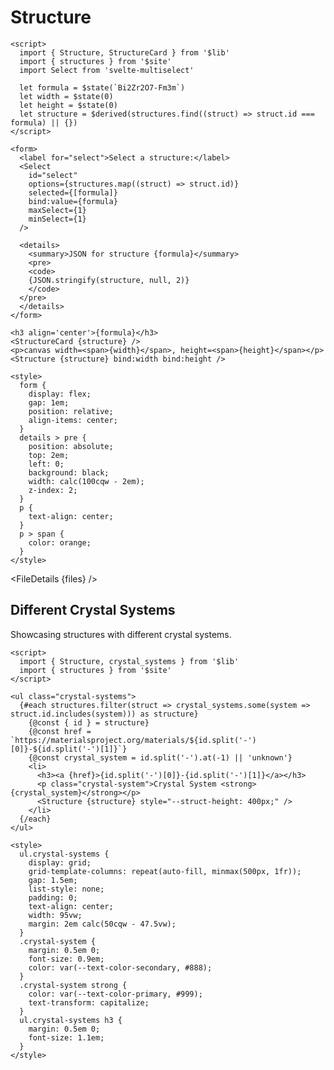 <script>
  import { FileDetails } from 'svelte-zoo'

  const structure_code_files = import.meta.glob('$lib/Structure*', {
    query: '?raw',
    import: 'default',
    eager: true,
  })
  const files = Object.entries(structure_code_files).map(([path, content]) => {
    return { title: path, content }
  })
</script>

# Structure

```svelte example stackblitz
<script>
  import { Structure, StructureCard } from '$lib'
  import { structures } from '$site'
  import Select from 'svelte-multiselect'

  let formula = $state(`Bi2Zr2O7-Fm3m`)
  let width = $state(0)
  let height = $state(0)
  let structure = $derived(structures.find((struct) => struct.id === formula) || {})
</script>

<form>
  <label for="select">Select a structure:</label>
  <Select
    id="select"
    options={structures.map((struct) => struct.id)}
    selected={[formula]}
    bind:value={formula}
    maxSelect={1}
    minSelect={1}
  />

  <details>
    <summary>JSON for structure {formula}</summary>
    <pre>
    <code>
    {JSON.stringify(structure, null, 2)}
    </code>
  </pre>
  </details>
</form>

<h3 align='center'>{formula}</h3>
<StructureCard {structure} />
<p>canvas width=<span>{width}</span>, height=<span>{height}</span></p>
<Structure {structure} bind:width bind:height />

<style>
  form {
    display: flex;
    gap: 1em;
    position: relative;
    align-items: center;
  }
  details > pre {
    position: absolute;
    top: 2em;
    left: 0;
    background: black;
    width: calc(100cqw - 2em);
    z-index: 2;
  }
  p {
    text-align: center;
  }
  p > span {
    color: orange;
  }
</style>
```

<FileDetails {files} />

## Different Crystal Systems

Showcasing structures with different crystal systems.

```svelte example stackblitz
<script>
  import { Structure, crystal_systems } from '$lib'
  import { structures } from '$site'
</script>

<ul class="crystal-systems">
  {#each structures.filter(struct => crystal_systems.some(system => struct.id.includes(system))) as structure}
    {@const { id } = structure}
    {@const href = `https://materialsproject.org/materials/${id.split('-')[0]}-${id.split('-')[1]}`}
    {@const crystal_system = id.split('-').at(-1) || 'unknown'}
    <li>
      <h3><a {href}>{id.split('-')[0]}-{id.split('-')[1]}</a></h3>
      <p class="crystal-system">Crystal System <strong>{crystal_system}</strong></p>
      <Structure {structure} style="--struct-height: 400px;" />
    </li>
  {/each}
</ul>

<style>
  ul.crystal-systems {
    display: grid;
    grid-template-columns: repeat(auto-fill, minmax(500px, 1fr));
    gap: 1.5em;
    list-style: none;
    padding: 0;
    text-align: center;
    width: 95vw;
    margin: 2em calc(50cqw - 47.5vw);
  }
  .crystal-system {
    margin: 0.5em 0;
    font-size: 0.9em;
    color: var(--text-color-secondary, #888);
  }
  .crystal-system strong {
    color: var(--text-color-primary, #999);
    text-transform: capitalize;
  }
  ul.crystal-systems h3 {
    margin: 0.5em 0;
    font-size: 1.1em;
  }
</style>
```
